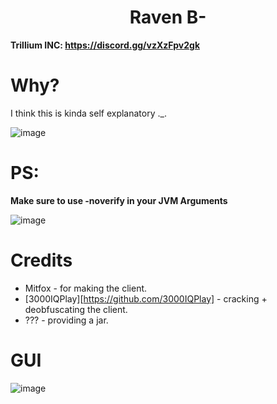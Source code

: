 <h1 align="center">Raven B-</h1>

**Trillium INC: https://discord.gg/vzXzFpv2gk**

# Why?
I think this is kinda self explanatory ._.

![image](https://media.discordapp.net/attachments/1179427849808126002/1181280988949647510/Screenshot_20231204_000827.png?ex=65807ca6&is=656e07a6&hm=c9af80f27588655b422390dc8820f6ab02eb8d5d37f40a803903e9e07cf85b2c&=&format=webp&quality=lossless&width=1226&height=519)

# PS:
**Make sure to use -noverify in your JVM Arguments**

![image](https://media.discordapp.net/attachments/1139492863537860689/1145792961624416376/259542387-55db9418-0bd4-42bd-85be-dd77d5de4852.png?width=645&height=118)

# Credits
- Mitfox - for making the client.
- [3000IQPlay][https://github.com/3000IQPlay] - cracking + deobfuscating the client.
- ??? - providing a jar.

# GUI
![image](https://media.discordapp.net/attachments/1179427849808126002/1181278552721723412/image.png?ex=65807a62&is=656e0562&hm=9444f8385412f90adbd66a5622df71b8b55b6f4fc1e94ef9d3bb8dbcaf058fda&=&format=webp&quality=lossless&width=1101&height=619)
